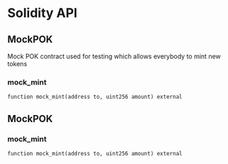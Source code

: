 # Solidity API

## MockPOK

Mock POK contract used for testing which allows everybody to mint new tokens

### mock_mint

```solidity
function mock_mint(address to, uint256 amount) external
```

## MockPOK

### mock_mint

```solidity
function mock_mint(address to, uint256 amount) external
```

